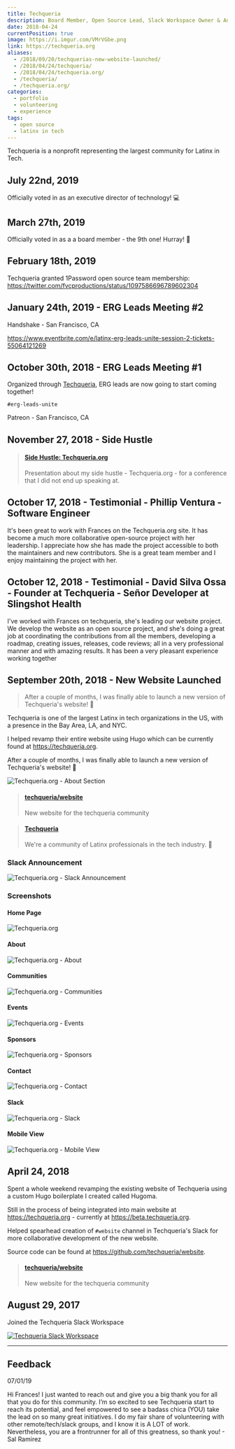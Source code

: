 ```yaml
---
title: Techqueria
description: Board Member, Open Source Lead, Slack Workspace Owner & Admin 🌮
date: 2018-04-24
currentPosition: true
image: https://i.imgur.com/VMrVGbe.png
link: https://techqueria.org
aliases:
  - /2018/09/20/techquerias-new-website-launched/
  - /2018/04/24/techqueria/
  - /2018/04/24/techqueria.org/
  - /techqueria/
  - /techqueria.org/
categories:
  - portfolio
  - volunteering
  - experience
tags:
  - open source
  - latinx in tech
---
```


Techqueria is a nonprofit representing the largest community for Latinx in Tech.

## July 22nd, 2019

Officially voted in as an executive director of technology! 💻

## March 27th, 2019

Officially voted in as a a board member - the 9th one! Hurray! 🎉

## February 18th, 2019

Techqueria granted 1Password open source team membership: https://twitter.com/fvcproductions/status/1097586696789602304

## January 24th, 2019 - ERG Leads Meeting #2

Handshake - San Francisco, CA

https://www.eventbrite.com/e/latinx-erg-leads-unite-session-2-tickets-55064121269

## October 30th, 2018 - ERG Leads Meeting #1

Organized through [Techqueria](https://techqueria.org?source=fvcproductions), ERG leads are now going to start coming together!

`#erg-leads-unite`

Patreon - San Francisco, CA

## November 27, 2018 - Side Hustle

<blockquote class="embedly-card" data-card-controls="0"><h4><a href="https://www.slideshare.net/FVCproductions/side-hustle-techqueriaorg">Side Hustle: Techqueria.org</a></h4><p>Presentation about my side hustle - Techqueria.org - for a conference that I did not end up speaking at.</p></blockquote>
<script async src="//cdn.embedly.com/widgets/platform.js" charset="UTF-8"></script>

## October 17, 2018 - Testimonial - Phillip Ventura - Software Engineer

It's been great to work with Frances on the Techqueria.org site. It has become a much more collaborative open-source project with her leadership. I appreciate how she has made the project accessible to both the maintainers and new contributors. She is a great team member and I enjoy maintaining the project with her.

## October 12, 2018 - Testimonial - David Silva Ossa - Founder at Techqueria - Señor Developer at Slingshot Health

I've worked with Frances on techqueria, she's leading our website project. We develop the website as an open source project, and she's doing a great job at coordinating the contributions from all the members, developing a roadmap, creating issues, releases, code reviews; all in a very professional manner and with amazing results. It has been a very pleasant experience working together

## September 20th, 2018 - New Website Launched

> After a couple of months, I was finally able to launch a new version of Techqueria's website! 🌮

Techqueria is one of the largest Latinx in tech organizations in the US, with a presence in the Bay Area, LA, and NYC.

I helped revamp their entire website using Hugo which can be currently found at https://techqueria.org.

After a couple of months, I was finally able to launch a new version of Techqueria's website! 🎉

![Techqueria.org - About Section](https://i.imgur.com/BFKbzGO.png)

<blockquote class="embedly-card" data-card-controls="0"><h4><a href="https://github.com/techqueria/website">techqueria/website</a></h4><p>New website for the techqueria community</p></blockquote>
<script async src="//cdn.embedly.com/widgets/platform.js" charset="UTF-8"></script>

<blockquote class="embedly-card" data-card-controls="0"><h4><a href="https://techqueria.org/">Techqueria</a></h4><p>We're a community of Latinx professionals in the tech industry. 🌮️</p></blockquote>
<script async src="//cdn.embedly.com/widgets/platform.js" charset="UTF-8"></script>

### Slack Announcement

![Techqueria.org - Slack Announcement](https://i.imgur.com/KTAC8cF.jpg)

### Screenshots

#### Home Page

![Techqueria.org](https://i.imgur.com/tQybo3m.png)

#### About

![Techqueria.org - About](https://i.imgur.com/MMU7dOy.png)

#### Communities

![Techqueria.org - Communities](https://i.imgur.com/QJR6HjS.png)

#### Events

![Techqueria.org - Events](https://i.imgur.com/0SzGfEg.png)

#### Sponsors

![Techqueria.org - Sponsors](https://i.imgur.com/KIyBhV3.png)

#### Contact

![Techqueria.org - Contact](https://i.imgur.com/CB9Mb0O.png)

#### Slack

![Techqueria.org - Slack](https://i.imgur.com/sxC8sqA.png)

#### Mobile View

![Techqueria.org - Mobile View](https://i.imgur.com/Waxo31s.png)

## April 24, 2018

Spent a whole weekend revamping the existing website of Techqueria using a custom Hugo boilerplate I created called Hugoma.

Still in the process of being integrated into main website at https://techqueria.org - currently at https://beta.techqueria.org.

Helped spearhead creation of `#website` channel in Techqueria's Slack for more collaborative development of the new website.

Source code can be found at https://github.com/techqueria/website.

<blockquote class="embedly-card" data-card-controls="0"><h4><a href="https://github.com/techqueria/website">techqueria/website</a></h4><p>New website for the techqueria community</p></blockquote>
<script async src="//cdn.embedly.com/widgets/platform.js" charset="UTF-8"></script>

## August 29, 2017

Joined the Techqueria Slack Workspace

[![Techqueria Slack Workspace](https://i.imgur.com/xGKYNnB.png)](https://latinos.slack.com/archives/C0L45RV3Q/p1504037258000428)

---

## Feedback

07/01/19

Hi Frances! I just wanted to reach out and give you a big thank you for all that you do for this community. I’m so excited to see Techqueria start to reach its potential, and feel empowered to see a badass chica (YOU) take the lead on so many great initiatives. I do my fair share of volunteering with other remote/tech/slack groups, and I know it is A LOT of work. Nevertheless, you are a frontrunner for all of this greatness, so thank you! - Sal Ramirez
